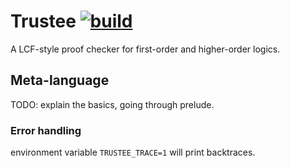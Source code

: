 
# Trustee [![build](https://github.com/c-cube/trustee/workflows/build/badge.svg)](https://github.com/c-cube/trustee/actions)

A LCF-style proof checker for first-order and higher-order logics.


## Meta-language

TODO: explain the basics, going through prelude.

### Error handling

environment variable `TRUSTEE_TRACE=1` will print backtraces.
